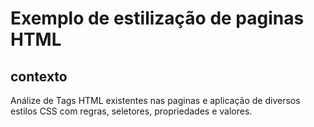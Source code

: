 # Exemplo de estilização de paginas HTML

## contexto

Análize de Tags HTML existentes nas paginas e aplicação de diversos estilos CSS com regras, seletores, propriedades e valores.

